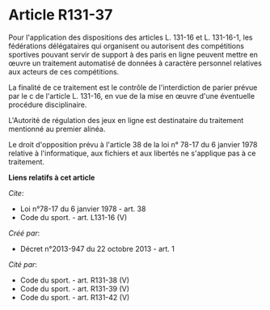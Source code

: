 # Article R131-37

Pour l'application des dispositions des articles L. 131-16 et L. 131-16-1, les fédérations délégataires qui organisent ou
autorisent des compétitions sportives pouvant servir de support à des paris en ligne peuvent mettre en œuvre un traitement
automatisé de données à caractère personnel relatives aux acteurs de ces compétitions. 

La finalité de ce traitement est le contrôle de l'interdiction de parier prévue par le c de l'article L. 131-16, en vue de la
mise en œuvre d'une éventuelle procédure disciplinaire. 

L'Autorité de régulation des jeux en ligne est destinataire du traitement mentionné au premier alinéa. 

Le droit d'opposition prévu à l'article 38 de la loi n° 78-17 du 6 janvier 1978 relative à l'informatique, aux fichiers et
aux libertés ne s'applique pas à ce traitement.

**Liens relatifs à cet article**

_Cite_:

  - Loi n°78-17 du 6 janvier 1978 - art. 38
  - Code du sport. - art. L131-16 (V)

_Créé par_:

  - Décret n°2013-947 du 22 octobre 2013 - art. 1

_Cité par_:

  - Code du sport. - art. R131-38 (V)
  - Code du sport. - art. R131-39 (V)
  - Code du sport. - art. R131-42 (V)
